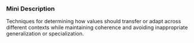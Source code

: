 ### Mini Description

Techniques for determining how values should transfer or adapt across different contexts while maintaining coherence and avoiding inappropriate generalization or specialization.
